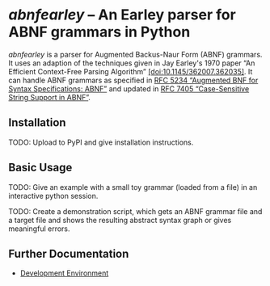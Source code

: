 # _abnfearley_ – An Earley parser for ABNF grammars in Python
_abnfearley_ is a parser for Augmented Backus-Naur Form (ABNF) grammars.
It uses an adaption of the techniques given in Jay Earley's 1970
paper “An Efficient Context-Free Parsing Algorithm”
[[doi:10.1145/362007.362035]](https://doi.org/10.1145/362007.362035).
It can handle ABNF grammars as specified in [RFC 5234
“Augmented BNF for Syntax Specifications:
ABNF”](https://www.rfc-editor.org/info/rfc5234) and updated in [RFC 7405
“Case-Sensitive String Support in
ABNF”](https://www.rfc-editor.org/info/rfc7405).

## Installation
TODO: Upload to PyPI and give installation instructions.

## Basic Usage
TODO: Give an example with a small toy grammar (loaded from a file) in an
interactive python session.

TODO: Create a demonstration script, which gets an ABNF grammar file and
a target file and shows the resulting abstract syntax graph or gives
meaningful errors.

## Further Documentation
- [Development Environment](docs/development.md)
